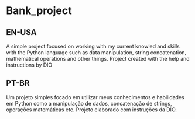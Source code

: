 # Bank_project

## EN-USA
 A simple project focused on working with my current knowled and skills with the Python language such as data manipulation, string concatenation, mathematical operations and other things.
 Project created with the help and instructions by DIO

## PT-BR 
 Um projeto simples focado em utilizar meus conhecimentos e habilidades em Python como a manipulação de dados, concatenação de strings, operações matemáticas etc. Projeto elaborado com instruções da DIO.